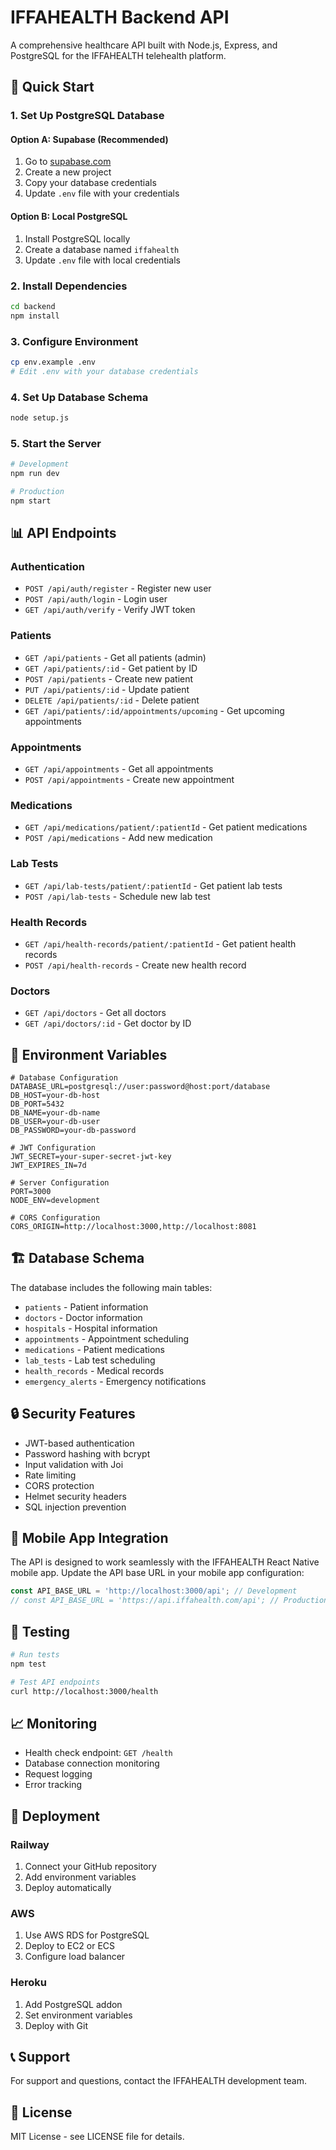 # IFFAHEALTH Backend API

A comprehensive healthcare API built with Node.js, Express, and PostgreSQL for the IFFAHEALTH telehealth platform.

## 🚀 Quick Start

### 1. Set Up PostgreSQL Database

#### Option A: Supabase (Recommended)
1. Go to [supabase.com](https://supabase.com)
2. Create a new project
3. Copy your database credentials
4. Update `.env` file with your credentials

#### Option B: Local PostgreSQL
1. Install PostgreSQL locally
2. Create a database named `iffahealth`
3. Update `.env` file with local credentials

### 2. Install Dependencies
```bash
cd backend
npm install
```

### 3. Configure Environment
```bash
cp env.example .env
# Edit .env with your database credentials
```

### 4. Set Up Database Schema
```bash
node setup.js
```

### 5. Start the Server
```bash
# Development
npm run dev

# Production
npm start
```

## 📊 API Endpoints

### Authentication
- `POST /api/auth/register` - Register new user
- `POST /api/auth/login` - Login user
- `GET /api/auth/verify` - Verify JWT token

### Patients
- `GET /api/patients` - Get all patients (admin)
- `GET /api/patients/:id` - Get patient by ID
- `POST /api/patients` - Create new patient
- `PUT /api/patients/:id` - Update patient
- `DELETE /api/patients/:id` - Delete patient
- `GET /api/patients/:id/appointments/upcoming` - Get upcoming appointments

### Appointments
- `GET /api/appointments` - Get all appointments
- `POST /api/appointments` - Create new appointment

### Medications
- `GET /api/medications/patient/:patientId` - Get patient medications
- `POST /api/medications` - Add new medication

### Lab Tests
- `GET /api/lab-tests/patient/:patientId` - Get patient lab tests
- `POST /api/lab-tests` - Schedule new lab test

### Health Records
- `GET /api/health-records/patient/:patientId` - Get patient health records
- `POST /api/health-records` - Create new health record

### Doctors
- `GET /api/doctors` - Get all doctors
- `GET /api/doctors/:id` - Get doctor by ID

## 🔧 Environment Variables

```env
# Database Configuration
DATABASE_URL=postgresql://user:password@host:port/database
DB_HOST=your-db-host
DB_PORT=5432
DB_NAME=your-db-name
DB_USER=your-db-user
DB_PASSWORD=your-db-password

# JWT Configuration
JWT_SECRET=your-super-secret-jwt-key
JWT_EXPIRES_IN=7d

# Server Configuration
PORT=3000
NODE_ENV=development

# CORS Configuration
CORS_ORIGIN=http://localhost:3000,http://localhost:8081
```

## 🏗️ Database Schema

The database includes the following main tables:
- `patients` - Patient information
- `doctors` - Doctor information
- `hospitals` - Hospital information
- `appointments` - Appointment scheduling
- `medications` - Patient medications
- `lab_tests` - Lab test scheduling
- `health_records` - Medical records
- `emergency_alerts` - Emergency notifications

## 🔒 Security Features

- JWT-based authentication
- Password hashing with bcrypt
- Input validation with Joi
- Rate limiting
- CORS protection
- Helmet security headers
- SQL injection prevention

## 📱 Mobile App Integration

The API is designed to work seamlessly with the IFFAHEALTH React Native mobile app. Update the API base URL in your mobile app configuration:

```typescript
const API_BASE_URL = 'http://localhost:3000/api'; // Development
// const API_BASE_URL = 'https://api.iffahealth.com/api'; // Production
```

## 🧪 Testing

```bash
# Run tests
npm test

# Test API endpoints
curl http://localhost:3000/health
```

## 📈 Monitoring

- Health check endpoint: `GET /health`
- Database connection monitoring
- Request logging
- Error tracking

## 🚀 Deployment

### Railway
1. Connect your GitHub repository
2. Add environment variables
3. Deploy automatically

### AWS
1. Use AWS RDS for PostgreSQL
2. Deploy to EC2 or ECS
3. Configure load balancer

### Heroku
1. Add PostgreSQL addon
2. Set environment variables
3. Deploy with Git

## 📞 Support

For support and questions, contact the IFFAHEALTH development team.

## 📄 License

MIT License - see LICENSE file for details.
